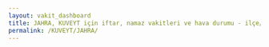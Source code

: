 ```yaml
---
layout: vakit_dashboard
title: JAHRA, KUVEYT için iftar, namaz vakitleri ve hava durumu - ilçe/eyalet seç
permalink: /KUVEYT/JAHRA/
---
```


<script type="text/javascript">
  var GLOBAL_COUNTRY = 'KUVEYT';
  var GLOBAL_CITY = 'JAHRA';
  var GLOBAL_STATE = '';
  var lat = 72;
  var lon = 21;
</script>
